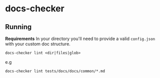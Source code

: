 # docs-checker

## Running

**Requirements**
In your directory you'll need to provide a valid `config.json` with your custom doc structure.

`docs-checker lint <dir|files|glob>`

e.g

`docs-checker lint tests/docs/docs/common/*.md`
